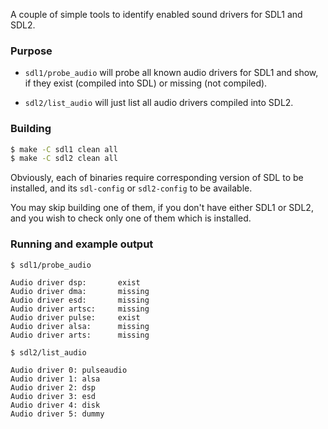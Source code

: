 A couple of simple tools to identify enabled sound drivers for SDL1 and SDL2.

### Purpose

* `sdl1/probe_audio` will probe all known audio drivers for SDL1 and show,
if they exist (compiled into SDL) or missing (not compiled).

* `sdl2/list_audio` will just list all audio drivers compiled into SDL2.

### Building

```bash
$ make -C sdl1 clean all
$ make -C sdl2 clean all
```

Obviously, each of binaries require corresponding version of SDL to be
installed, and its `sdl-config` or `sdl2-config` to be available.

You may skip building one of them, if you don't have either SDL1 or SDL2,
and you wish to check only one of them which is installed.

### Running and example output

```
$ sdl1/probe_audio

Audio driver dsp:       exist
Audio driver dma:       missing
Audio driver esd:       missing
Audio driver artsc:     missing
Audio driver pulse:     exist
Audio driver alsa:      missing
Audio driver arts:      missing

$ sdl2/list_audio

Audio driver 0: pulseaudio
Audio driver 1: alsa
Audio driver 2: dsp
Audio driver 3: esd
Audio driver 4: disk
Audio driver 5: dummy

```
